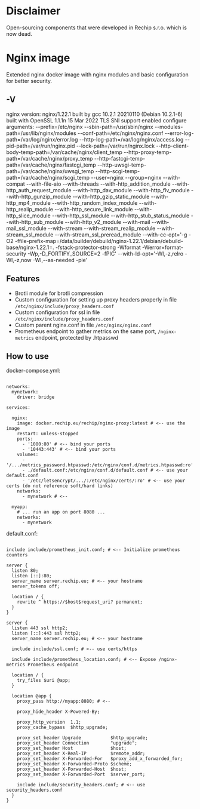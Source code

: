 # Disclaimer

Open-sourcing components that were developed in Rechip s.r.o. which is now dead.

# Nginx image

Extended nginx docker image with nginx modules and basic configuration for better security.

## -V
nginx version: nginx/1.22.1
built by gcc 10.2.1 20210110 (Debian 10.2.1-6) 
built with OpenSSL 1.1.1n  15 Mar 2022
TLS SNI support enabled
configure arguments: --prefix=/etc/nginx --sbin-path=/usr/sbin/nginx --modules-path=/usr/lib/nginx/modules --conf-path=/etc/nginx/nginx.conf --error-log-path=/var/log/nginx/error.log --http-log-path=/var/log/nginx/access.log --pid-path=/var/run/nginx.pid --lock-path=/var/run/nginx.lock --http-client-body-temp-path=/var/cache/nginx/client_temp --http-proxy-temp-path=/var/cache/nginx/proxy_temp --http-fastcgi-temp-path=/var/cache/nginx/fastcgi_temp --http-uwsgi-temp-path=/var/cache/nginx/uwsgi_temp --http-scgi-temp-path=/var/cache/nginx/scgi_temp --user=nginx --group=nginx --with-compat --with-file-aio --with-threads --with-http_addition_module --with-http_auth_request_module --with-http_dav_module --with-http_flv_module --with-http_gunzip_module --with-http_gzip_static_module --with-http_mp4_module --with-http_random_index_module --with-http_realip_module --with-http_secure_link_module --with-http_slice_module --with-http_ssl_module --with-http_stub_status_module --with-http_sub_module --with-http_v2_module --with-mail --with-mail_ssl_module --with-stream --with-stream_realip_module --with-stream_ssl_module --with-stream_ssl_preread_module --with-cc-opt='-g -O2 -ffile-prefix-map=/data/builder/debuild/nginx-1.22.1/debian/debuild-base/nginx-1.22.1=. -fstack-protector-strong -Wformat -Werror=format-security -Wp,-D_FORTIFY_SOURCE=2 -fPIC' --with-ld-opt='-Wl,-z,relro -Wl,-z,now -Wl,--as-needed -pie'

## Features

- Brotli module for brotli compression
- Custom configuration for setting up proxy headers properly in file `/etc/nginx/include/proxy_headers.conf`
- Custom configuration for ssl in file `/etc/nginx/include/proxy_headers.conf`
- Custom parent nginx.conf in file `/etc/nginx/nginx.conf`
- Prometheus endpoint to gather metrics on the same port, `/nginx-metrics` endpoint, protected by .htpasswd

## How to use

docker-compose.yml:

```lang=yml, name=docker-compose.yml

networks:
  mynetwork:
    driver: bridge

services:

  nginx:
    image: docker.rechip.eu/rechip/nginx-proxy:latest # <-- use the image
    restart: unless-stopped
    ports:
      - '1080:80' # <-- bind your ports
      - '10443:443' # <-- bind your ports
    volumes:
      - '/.../metrics_password.htpasswd:/etc/nginx/conf.d/metrics.htpasswd:ro'
      - ./default.conf:/etc/nginx/conf.d/default.conf # <-- use your default.conf
      - '/etc/letsencrypt/.../:/etc/nginx/certs/:ro' # <-- use your certs (do not reference soft/hard links)
    networks:
      - mynetwork # <--

  myapp:
    # ... run an app on port 8080 ...
    networks:
      - mynetwork
```

default.conf:

```lang=conf, name=default.conf

include include/prometheus_init.conf; # <-- Initialize prometheus counters

server {
  listen 80;
  listen [::]:80;
  server_name server.rechip.eu; # <-- your hostname
  server_tokens off;

  location / {
    rewrite ^ https://$host$request_uri? permanent;
  }
}

server {
  listen 443 ssl http2;
  listen [::]:443 ssl http2;
  server_name server.rechip.eu; # <-- your hostname

  include include/ssl.conf; # <-- use certs/https

  include include/prometheus_location.conf; # <-- Expose /nginx-metrics Prometheus endpoint
  
  location / {
    try_files $uri @app;
  }

  location @app {
    proxy_pass http://myapp:8080; # <--
    
    proxy_hide_header X-Powered-By;

    proxy_http_version  1.1;
    proxy_cache_bypass  $http_upgrade;

    proxy_set_header Upgrade           $http_upgrade;
    proxy_set_header Connection        "upgrade";
    proxy_set_header Host              $host;
    proxy_set_header X-Real-IP         $remote_addr;
    proxy_set_header X-Forwarded-For   $proxy_add_x_forwarded_for;
    proxy_set_header X-Forwarded-Proto $scheme;
    proxy_set_header X-Forwarded-Host  $host;
    proxy_set_header X-Forwarded-Port  $server_port;

    include include/security_headers.conf; # <-- use security_headers.conf
  }
}

```
